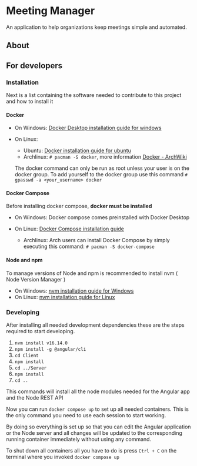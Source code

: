 # Meeting Manager 
An application to help organizations keep meetings simple and automated.

## About

## For developers

### Installation

Next is a list containing the software needed to contribute to this project and 
how to install it

#### Docker

- On Windows: [Docker Desktop installation guide for windows](https://docs.docker.com/desktop/windows/install)
- On Linux: 
  - Ubuntu: [Docker installation guide for ubuntu](https://docs.docker.com/engine/install/ubuntu)
  - Archlinux: `# pacman -S docker`, more information [Docker - ArchWiki](https://wiki.archlinux.org/title/docker)
  
  The docker command can only be run as root unless your user is on the docker group. To add yourself to the 
  docker group use this command `# gpasswd -a <your_username> docker`

#### Docker Compose

Before installing docker compose, **docker must be installed**

- On Windows: Docker compose comes preinstalled with Docker Desktop
- On Linux: [Docker Compose installation guide](https://docs.docker.com/compose/install/)

  - Archlinux: Arch users can install Docker Compose by simply executing this command: `# pacman -S docker-compose`

#### Node and npm

To manage versions of Node and npm is recommended to install nvm ( Node Version Manager )

- On Windows: [nvm installation guide for Windows](https://github.com/coreybutler/nvm-windows)
- On Linux: [nvm installation guide for Linux](https://gist.github.com/d2s/372b5943bce17b964a79)

### Developing

After installing all needed development dependencies these are the steps required to start developing.

1. `nvm install v16.14.0`
2. `npm install -g @angular/cli`
3. `cd Client`
4. `npm install`
5. `cd ../Server`
6. `npm install`
7. `cd ..`

This commands will install all the node modules needed for the Angular app and the Node REST API

Now you can run `docker compose up` to set up all needed containers. This is the only command you need to use each session to start working.

By doing so everything is set up so that you can edit the Angular application or the Node server and all changes
will be updated to the corresponding running container immediately without using any command. 

To shut down all containers all you have to do is press `Ctrl + C` on the terminal where you invoked `docker compose up`
